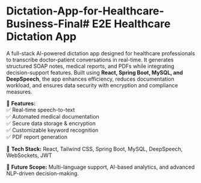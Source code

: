 # Dictation-App-for-Healthcare-Business-Final# E2E Healthcare Dictation App  

A full-stack AI-powered dictation app designed for healthcare professionals to transcribe doctor-patient conversations in real-time. It generates structured SOAP notes, medical reports, and PDFs while integrating decision-support features. Built using **React, Spring Boot, MySQL, and DeepSpeech**, the app enhances efficiency, reduces documentation workload, and ensures data security with encryption and compliance measures.  

🚀 **Features:**  
✅ Real-time speech-to-text  
✅ Automated medical documentation  
✅ Secure data storage & encryption  
✅ Customizable keyword recognition  
✅ PDF report generation  

📌 **Tech Stack:** React, Tailwind CSS, Spring Boot, MySQL, DeepSpeech, WebSockets, JWT  

🔗 **Future Scope:** Multi-language support, AI-based analytics, and advanced NLP-driven decision-making.
